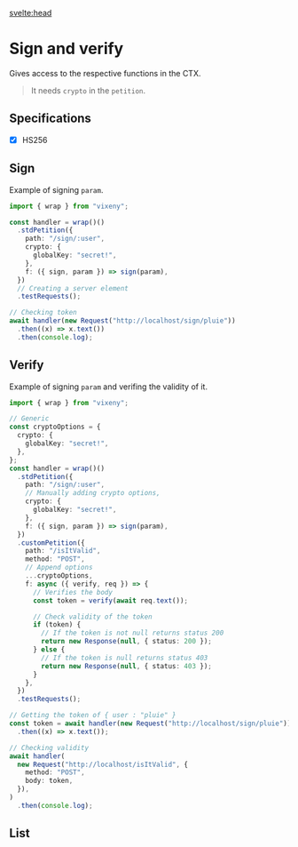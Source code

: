 <script>
  import ListOfComponents from '$lib/components/listOfComponets.svelte';
</script>

<svelte:head>

<script src='/prism.mjs' defer></script>
<title>Sign and Verify- Vixeny</title>
  <meta name="description" content="Understanding sign and verify"/>
  <meta name="keywords" content="sign, verify, JWT, web development, Vixeny framework, FP, functional programming"/>
</svelte:head>


# Sign and verify

Gives access to the respective functions in the CTX.


> It needs `crypto` in the `petition`.

## Specifications

- [x] HS256

## Sign

Example of signing `param`.

```ts
import { wrap } from "vixeny";

const handler = wrap()()
  .stdPetition({
    path: "/sign/:user",
    crypto: {
      globalKey: "secret!",
    },
    f: ({ sign, param }) => sign(param),
  })
  // Creating a server element
  .testRequests();

// Checking token
await handler(new Request("http://localhost/sign/pluie"))
  .then((x) => x.text())
  .then(console.log);
```

## Verify

Example of signing `param` and verifing the validity of it.

```ts
import { wrap } from "vixeny";

// Generic
const cryptoOptions = {
  crypto: {
    globalKey: "secret!",
  },
};
const handler = wrap()()
  .stdPetition({
    path: "/sign/:user",
    // Manually adding crypto options,
    crypto: {
      globalKey: "secret!",
    },
    f: ({ sign, param }) => sign(param),
  })
  .customPetition({
    path: "/isItValid",
    method: "POST",
    // Append options
    ...cryptoOptions,
    f: async ({ verify, req }) => {
      // Verifies the body
      const token = verify(await req.text());

      // Check validity of the token
      if (token) {
        // If the token is not null returns status 200
        return new Response(null, { status: 200 });
      } else {
        // If the token is null returns status 403
        return new Response(null, { status: 403 });
      }
    },
  })
  .testRequests();

// Getting the token of { user : "pluie" }
const token = await handler(new Request("http://localhost/sign/pluie"))
  .then((x) => x.text());

// Checking validity
await handler(
  new Request("http://localhost/isItValid", {
    method: "POST",
    body: token,
  }),
)
  .then(console.log);
```

## List

<ListOfComponents />